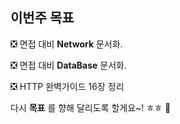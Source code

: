 ## 이번주 목표

:negative_squared_cross_mark: 면접 대비 **Network** 문서화. 

:negative_squared_cross_mark: 면접 대비 **DataBase** 문서화. 

:negative_squared_cross_mark: HTTP 완벽가이드 16장 정리

다시 **목표** 를 향해 달리도록 할게요~! ㅎㅎ :runner:

